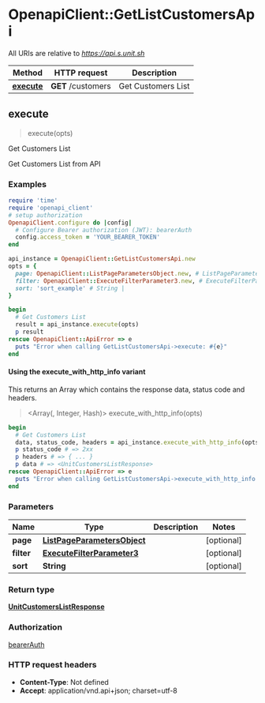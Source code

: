 # OpenapiClient::GetListCustomersApi

All URIs are relative to *https://api.s.unit.sh*

| Method | HTTP request | Description |
| ------ | ------------ | ----------- |
| [**execute**](GetListCustomersApi.md#execute) | **GET** /customers | Get Customers List |


## execute

> <UnitCustomersListResponse> execute(opts)

Get Customers List

Get Customers List from API 

### Examples

```ruby
require 'time'
require 'openapi_client'
# setup authorization
OpenapiClient.configure do |config|
  # Configure Bearer authorization (JWT): bearerAuth
  config.access_token = 'YOUR_BEARER_TOKEN'
end

api_instance = OpenapiClient::GetListCustomersApi.new
opts = {
  page: OpenapiClient::ListPageParametersObject.new, # ListPageParametersObject | 
  filter: OpenapiClient::ExecuteFilterParameter3.new, # ExecuteFilterParameter3 | 
  sort: 'sort_example' # String | 
}

begin
  # Get Customers List
  result = api_instance.execute(opts)
  p result
rescue OpenapiClient::ApiError => e
  puts "Error when calling GetListCustomersApi->execute: #{e}"
end
```

#### Using the execute_with_http_info variant

This returns an Array which contains the response data, status code and headers.

> <Array(<UnitCustomersListResponse>, Integer, Hash)> execute_with_http_info(opts)

```ruby
begin
  # Get Customers List
  data, status_code, headers = api_instance.execute_with_http_info(opts)
  p status_code # => 2xx
  p headers # => { ... }
  p data # => <UnitCustomersListResponse>
rescue OpenapiClient::ApiError => e
  puts "Error when calling GetListCustomersApi->execute_with_http_info: #{e}"
end
```

### Parameters

| Name | Type | Description | Notes |
| ---- | ---- | ----------- | ----- |
| **page** | [**ListPageParametersObject**](.md) |  | [optional] |
| **filter** | [**ExecuteFilterParameter3**](.md) |  | [optional] |
| **sort** | **String** |  | [optional] |

### Return type

[**UnitCustomersListResponse**](UnitCustomersListResponse.md)

### Authorization

[bearerAuth](../README.md#bearerAuth)

### HTTP request headers

- **Content-Type**: Not defined
- **Accept**: application/vnd.api+json; charset=utf-8

